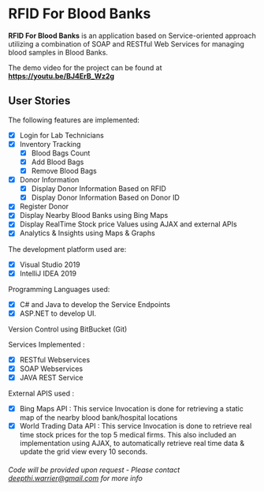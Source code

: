 # RFID For Blood Banks

**RFID For Blood Banks** is an application based on Service-oriented approach utilizing a combination of SOAP and RESTful Web Services for managing blood samples in Blood Banks.

The demo video for the project can be found at
**https://youtu.be/BJ4ErB_Wz2g**

## User Stories

The following features are implemented:
- [X] Login for Lab Technicians
- [X] Inventory Tracking
  - [X] Blood Bags Count
  - [X] Add Blood Bags
  - [X] Remove Blood Bags  
- [X] Donor Information
    - [X] Display Donor Information Based on RFID
    - [X] Display Donor Information Based on Donor ID
- [X] Register Donor
- [X] Display Nearby Blood Banks using Bing Maps
- [X] Display RealTime Stock price Values using AJAX and external APIs
- [X] Analytics & Insights using Maps & Graphs

The development platform used are:
- [X] Visual Studio 2019
- [X]	IntelliJ IDEA 2019

Programming Languages used:
- [X] C# and Java to develop the Service Endpoints
- [X]	ASP.NET to develop UI.

Version Control using BitBucket (Git)

Services Implemented :
- [X] RESTful Webservices
- [X]	SOAP Webservices
- [X] JAVA REST Service

External APIS used :
- [X] Bing Maps API : This service Invocation is done for retrieving a static map of the nearby blood bank/hospital locations
- [X]	World Trading Data API : This service Invocation is done to retrieve real time stock prices for the top 5 medical firms. This also included an implementation using AJAX, to automatically retrieve real time data & update the grid view every 10 seconds.

###### *Code will be provided upon request - Please contact deepthi.warrier@gmail.com for more info*
